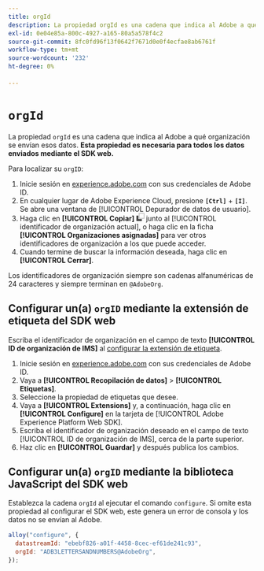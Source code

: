 ```yaml
---
title: orgId
description: La propiedad orgId es una cadena que indica al Adobe a qué organización se envían esos datos.
exl-id: 0e04e85a-800c-4927-a165-80a5a578f4c2
source-git-commit: 8fc0fd96f13f0642f7671d0e0f4ecfae8ab6761f
workflow-type: tm+mt
source-wordcount: '232'
ht-degree: 0%

---
```


# `orgId`

La propiedad `orgId` es una cadena que indica al Adobe a qué organización se envían esos datos. **Esta propiedad es necesaria para todos los datos enviados mediante el SDK web.**

Para localizar su `orgID`:

1. Inicie sesión en [experience.adobe.com](https://experience.adobe.com) con sus credenciales de Adobe ID.
1. En cualquier lugar de Adobe Experience Cloud, presione **`[Ctrl]`** + **`[I]`**. Se abre una ventana de [!UICONTROL Depurador de datos de usuario].
1. Haga clic en **[!UICONTROL Copiar]** ![Copiar](../../assets/copy.png) junto al [!UICONTROL identificador de organización actual], o haga clic en la ficha **[!UICONTROL Organizaciones asignadas]** para ver otros identificadores de organización a los que puede acceder.
1. Cuando termine de buscar la información deseada, haga clic en **[!UICONTROL Cerrar]**.

Los identificadores de organización siempre son cadenas alfanuméricas de 24 caracteres y siempre terminan en `@AdobeOrg`.

## Configurar un(a) `orgID` mediante la extensión de etiqueta del SDK web

Escriba el identificador de organización en el campo de texto **[!UICONTROL ID de organización de IMS]** al [configurar la extensión de etiqueta](/help/tags/extensions/client/web-sdk/web-sdk-extension-configuration.md).

1. Inicie sesión en [experience.adobe.com](https://experience.adobe.com) con sus credenciales de Adobe ID.
1. Vaya a **[!UICONTROL Recopilación de datos]** > **[!UICONTROL Etiquetas]**.
1. Seleccione la propiedad de etiquetas que desee.
1. Vaya a **[!UICONTROL Extensions]** y, a continuación, haga clic en **[!UICONTROL Configure]** en la tarjeta de [!UICONTROL Adobe Experience Platform Web SDK].
1. Escriba el identificador de organización deseado en el campo de texto [!UICONTROL ID de organización de IMS], cerca de la parte superior.
1. Haz clic en **[!UICONTROL Guardar]** y después publica los cambios.

## Configurar un(a) `orgID` mediante la biblioteca JavaScript del SDK web

Establezca la cadena `orgId` al ejecutar el comando `configure`. Si omite esta propiedad al configurar el SDK web, este genera un error de consola y los datos no se envían al Adobe.

```js
alloy("configure", {
  datastreamId: "ebebf826-a01f-4458-8cec-ef61de241c93",
  orgId: "ADB3LETTERSANDNUMBERS@AdobeOrg",
});
```
